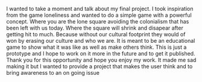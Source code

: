 I wanted to take a moment and talk about my final project. I took inspiration from the game loneliness and wanted to do a simple game with a powerful concept. Where you are the lone square avoiding the colonialism that has been left with us today. Where the square will shrink and disapear after getting hit to much. Because without our cultural footprint they would of won by erasing our culture and who we are. It is meant to be an educational game to show what it was like as well as make others think. This is just a prototype and I hope to work on it more in the future and to get it published. Thank you for this opportunity and hope you enjoy my work. It made me sad making it but I wanted to provide a project that makes the user think and to bring awareness to an on going issue